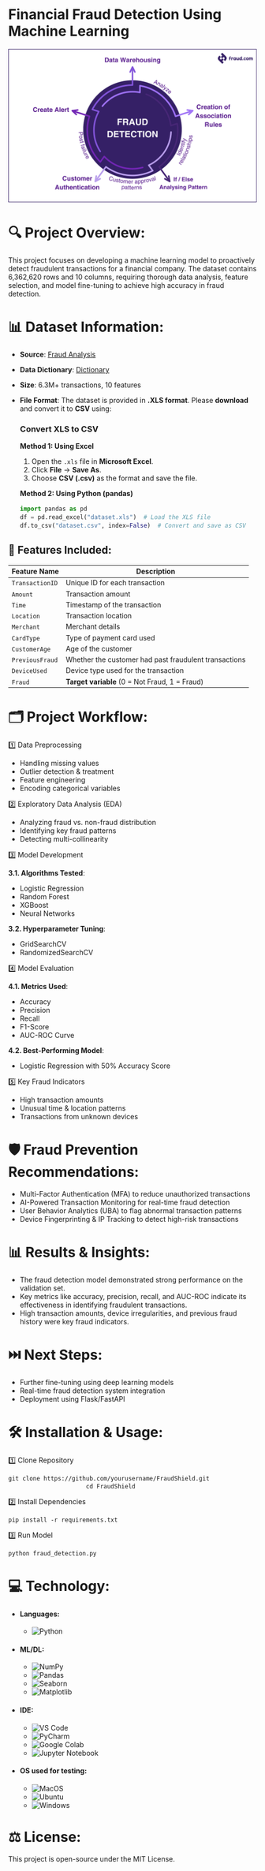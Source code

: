 # Financial Fraud Detection Using Machine Learning

<img src= "https://github.com/Parthadee/-Financial-Fraud-Analysis/blob/7ab17441f94cd437acb5a23771da244a3a354ed7/img/How-Fraud-Detection-Works-1.webp" />

# 🔍 Project Overview: 
This project focuses on developing a machine learning model to proactively detect fraudulent transactions for a financial company. The dataset contains 6,362,620 rows and 10 columns, requiring thorough data analysis, feature selection, and model fine-tuning to achieve high accuracy in fraud detection.

# 📊 Dataset Information: 
- **Source**: [Fraud Analysis](https://www.kaggle.com/datasets/parthaade/fraud-analysis) 
- **Data Dictionary**: [Dictionary](https://github.com/Parthadee/-Financial-Fraud-Analysis/blob/83112c081a8a18a8c34572682504dfc08a5c25db/Data%20Dictionary.txt)
- **Size**: 6.3M+ transactions, 10 features  
- **File Format**: The dataset is provided in **.XLS format**. Please **download** and convert it to **CSV** using:  

  ### Convert XLS to CSV  
  **Method 1: Using Excel**  
  1. Open the `.xls` file in **Microsoft Excel**.  
  2. Click **File** → **Save As**.  
  3. Choose **CSV (.csv)** as the format and save the file.  

  **Method 2: Using Python (pandas)**  
  ```python
  import pandas as pd
  df = pd.read_excel("dataset.xls")  # Load the XLS file
  df.to_csv("dataset.csv", index=False)  # Convert and save as CSV
  
## 🧩 Features Included: 

| Feature Name      | Description                                      |
|------------------|--------------------------------------------------|
| `TransactionID`  | Unique ID for each transaction                   |
| `Amount`        | Transaction amount                                |
| `Time`          | Timestamp of the transaction                      |
| `Location`      | Transaction location                              |
| `Merchant`      | Merchant details                                  |
| `CardType`      | Type of payment card used                        |
| `CustomerAge`   | Age of the customer                               |
| `PreviousFraud` | Whether the customer had past fraudulent transactions |
| `DeviceUsed`    | Device type used for the transaction             |
| `Fraud`         | **Target variable** (0 = Not Fraud, 1 = Fraud)   |

# 🗂 Project Workflow: 

1️⃣ Data Preprocessing
   - Handling missing values
   - Outlier detection & treatment
   - Feature engineering
   - Encoding categorical variables

2️⃣ Exploratory Data Analysis (EDA)
  - Analyzing fraud vs. non-fraud distribution
  - Identifying key fraud patterns
  - Detecting multi-collinearity

3️⃣ Model Development

   **3.1. Algorithms Tested**:
  - Logistic Regression
  - Random Forest
  - XGBoost
  - Neural Networks

  **3.2. Hyperparameter Tuning**:
  - GridSearchCV
  - RandomizedSearchCV

4️⃣ Model Evaluation

  **4.1. Metrics Used**:
  - Accuracy
  - Precision
  - Recall
  - F1-Score
  - AUC-ROC Curve

  **4.2. Best-Performing Model**:
  - Logistic Regression with 50% Accuracy Score

5️⃣ Key Fraud Indicators
- High transaction amounts
- Unusual time & location patterns
- Transactions from unknown devices

# 🛡️ Fraud Prevention Recommendations: 

- Multi-Factor Authentication (MFA) to reduce unauthorized transactions
- AI-Powered Transaction Monitoring for real-time fraud detection
- User Behavior Analytics (UBA) to flag abnormal transaction patterns
- Device Fingerprinting & IP Tracking to detect high-risk transactions

# 📊 Results & Insights:

- The fraud detection model demonstrated strong performance on the validation set.
- Key metrics like accuracy, precision, recall, and AUC-ROC indicate its effectiveness in identifying fraudulent transactions.
- High transaction amounts, device irregularities, and previous fraud history were key fraud indicators.

# ⏭️ Next Steps: 
- Further fine-tuning using deep learning models
- Real-time fraud detection system integration
- Deployment using Flask/FastAPI

# 🛠️ Installation & Usage:
1️⃣ Clone Repository
 ```
git clone https://github.com/yourusername/FraudShield.git
                       cd FraudShield
```


2️⃣ Install Dependencies
 ```
pip install -r requirements.txt
 ```
3️⃣ Run Model
 ```
python fraud_detection.py
 ```
   
# 💻 Technology:
- #### Languages:
  - ![Python](https://img.shields.io/badge/python-3670A0?style=for-the-badge&logo=python&logoColor=ffdd54)
- #### ML/DL:
  - ![NumPy](https://img.shields.io/badge/numpy-%23013243.svg?style=for-the-badge&logo=numpy&logoColor=white)
  - ![Pandas](https://img.shields.io/badge/pandas-%23150458.svg?style=for-the-badge&logo=pandas&logoColor=white)
  - ![Seaborn](https://img.shields.io/badge/Seaborn-%23F7931E.svg?style=for-the-badge&logo=Seaborn&logoColor=white)
  - ![Matplotlib](https://img.shields.io/badge/Matplotlib-%23ffffff.svg?style=for-the-badge&logo=Matplotlib&logoColor=black)
- #### IDE:
  - ![VS Code](https://img.shields.io/badge/Visual_Studio_Code-0078D4?style=for-the-badge&logo=visual%20studio%20code&logoColor=white)
  -  ![PyCharm](https://img.shields.io/badge/pycharm-143?style=for-the-badge&logo=pycharm&logoColor=black&color=black&labelColor=green)
  - ![Google Colab](https://img.shields.io/badge/Google%20Colab-%23F9A825.svg?style=for-the-badge&logo=googlecolab&logoColor=white)
  - ![Jupyter Notebook](https://img.shields.io/badge/jupyter-%23FA0F00.svg?style=for-the-badge&logo=jupyter&logoColor=white)
- #### OS used for testing:
  - ![MacOS](https://img.shields.io/badge/mac%20os-000000?style=for-the-badge&logo=apple&logoColor=white)
  - ![Ubuntu](https://img.shields.io/badge/Ubuntu-E95420?style=for-the-badge&logo=ubuntu&logoColor=white)
  - ![Windows](https://img.shields.io/badge/Windows-0078D6?style=for-the-badge&logo=windows&logoColor=white)

# ⚖️ License:
 This project is open-source under the MIT License.


